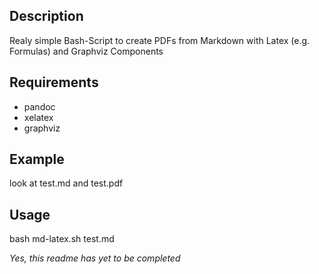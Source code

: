 ## Description
Realy simple Bash-Script to create PDFs from Markdown with Latex (e.g. Formulas) and Graphviz Components

## Requirements
- pandoc
- xelatex
- graphviz

## Example

look at test.md and test.pdf


## Usage

bash md-latex.sh  test.md 

*Yes, this readme has yet to be completed*
